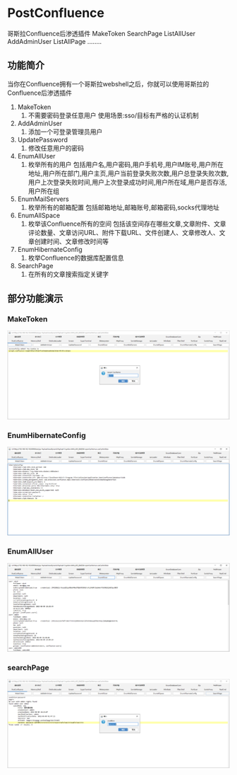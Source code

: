 # PostConfluence
哥斯拉Confluence后渗透插件  MakeToken SearchPage  ListAllUser AddAdminUser ListAllPage ........

## 功能简介
当你在Confluence拥有一个哥斯拉webshell之后，你就可以使用哥斯拉的Confluence后渗透插件

1. MakeToken
   1. 不需要密码登录任意用户 使用场景:sso/目标有严格的认证机制
2. AddAdminUser
   1. 添加一个可登录管理员用户
3. UpdatePassword
   1. 修改任意用户的密码
4. EnumAllUser
   1. 枚举所有的用户 包括用户名,用户密码,用户手机号,用户IM账号,用户所在地址,用户所在部门,用户主页,用户当前登录失败次数,用户总登录失败次数,用户上次登录失败时间,用户上次登录成功时间,用户所在域,用户是否存活,用户所在组
5. EnumMailServers
   1. 枚举所有的邮箱配置 包括邮箱地址,邮箱账号,邮箱密码,socks代理地址
6. EnumAllSpace
   1. 枚举该Confluence所有的空间 包括该空间存在哪些文章,文章附件、文章评论数量、文章访问URL、附件下载URL、文件创建人、文章修改人、文章创建时间、文章修改时间等
7. EnumHibernateConfig
   1. 枚举Confluence的数据库配置信息
8. SearchPage
   1. 在所有的文章搜索指定关键字


## 部分功能演示

### MakeToken

![](images/makeToken.png)

### EnumHibernateConfig

![](images/enumHibernateConfig.png)

### EnumAllUser

![](images/enumAllUser.png)

### searchPage

![](images/searchPage.png)
